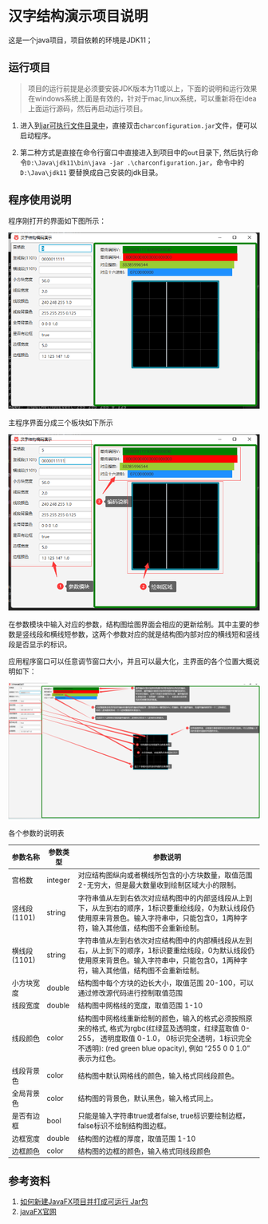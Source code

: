 # 汉字结构演示项目说明

这是一个java项目，项目依赖的环境是JDK11；

## 运行项目

> 项目的运行前提是必须要安装JDK版本为11或以上，下面的说明和运行效果在windows系统上面是有效的，针对于mac,linux系统，可以重新将在idea上面运行源码，然后再启动运行项目。

1. 进入到[jar可执行文件目录中](./out)，直接双击`charconfiguration.jar`文件，便可以启动程序。

2. 第二种方式是直接在命令行窗口中直接进入到项目中的`out`目录下, 然后执行命令`D:\Java\jdk11\bin\java -jar .\charconfiguration.jar`，命令中的`D:\Java\jdk11` 要替换成自己安装的jdk目录。

## 程序使用说明

程序刚打开的界面如下图所示：

![程序主界面](./doc/initial.png)

主程序界面分成三个板块如下所示

![程序模块说明](./doc/init2.png)

在参数模块中输入对应的参数，结构图绘图界面会相应的更新绘制。其中主要的参数是竖线段和横线短参数，这两个参数对应的就是结构图内部对应的横线短和竖线段是否显示的标识。

应用程序窗口可以任意调节窗口大小，并且可以最大化，主界面的各个位置大概说明如下：

![界面详细说明](./doc/desc.png)

各个参数的说明表

参数名称 | 参数类型 | 参数说明
--- | --- | ---
宫格数 | integer | 对应结构图纵向或者横线所包含的小方块数量，取值范围 2-无穷大，但是最大数量收到绘制区域大小的限制。
竖线段(1101) | string | 字符串值从左到右依次对应结构图中的内部竖线段从上到下，从左到右的顺序，1标识要重绘线段，0为默认线段仍使用原来背景色。输入字符串中，只能包含0，1两种字符，输入其他值，结构图不会重新绘制。
横线段(1101) | string | 字符串值从左到右依次对应结构图中的内部横线段从左到右，从上到下的顺序，1标识要重绘线段，0为默认线段仍使用原来背景色。输入字符串中，只能包含0，1两种字符，输入其他值，结构图不会重新绘制。
小方块宽度 | double | 结构图中每个方块的边长大小，取值范围 20-100，可以通过修改源代码进行控制取值范围
线段宽度 | double | 结构图中网格线的宽度，取值范围 1-10
线段颜色 | color | 结构图中网格线重新绘制的颜色，输入的格式必须按照原来的格式, 格式为rgbc(红绿蓝及透明度，红绿蓝取值 0-255， 透明度取值 0-1.0， 0标识完全透明，1标识完全不透明): (red green blue opacity), 例如 “255 0 0 1.0” 表示为红色。 
线段背景色 | color | 结构图中默认网格线的颜色，输入格式同线段颜色。
全局背景色 | color | 结构图的背景色，默认黑色，输入格式同上。
是否有边框 | bool | 只能是输入字符串true或者false, true标识要绘制边框，false标识不绘制结构图边框。
边框宽度 | double | 结构图的边框的厚度，取值范围 1-10
边框颜色 | color | 结构图的边框的颜色，输入格式同线段颜色

## 参考资料

1. [如何新建JavaFX项目并打成可运行 Jar包](https://www.cnblogs.com/alpha-cat/p/16261453.html)
2. [javaFX官网](https://openjfx.io/)
